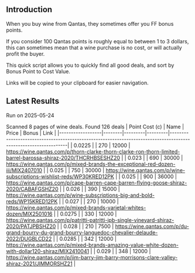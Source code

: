 ## Introduction

When you buy wine from Qantas, they sometimes offer you FF bonus points. 

If you consider 100 Qantas points is roughly equal to between 1 to 3 dollars, this can sometimes mean that a wine purchase is no cost, or will actually profit the buyer.

This quick script allows you to quickly find all good deals, and sort by Bonus Point to Cost Value.

Links will be copied to your clipboard for easier navigation.

## Latest Results

Run on 2025-05-24

Scanned 8 pages of wine deals.
Found 126 deals
|   Point Cost (c) | Name   |   Price |   Bonus | Link                                                                                                           |
|------------------|--------|---------|---------|----------------------------------------------------------------------------------------------------------------|
|           0.0225 |        |     270 |   12000 | https://wine.qantas.com/p/thorn-clarke-thorn-clarke-ron-thorn-limited-barrel-barossa-shiraz-2020/THCRHBSESHZ20 |
|           0.023  |        |     690 |   30000 | https://wine.qantas.com/p/mixed-brands-the-exceptional-red-dozen-iii/MIX2407010                                |
|           0.025  |        |     750 |   30000 | https://wine.qantas.com/p/wine-subscriptions-wishlist-reds/WP30KRED12PK                                        |
|           0.025  |        |     900 |   36000 | https://wine.qantas.com/p/cape-barren-cape-barren-flying-goose-shiraz-2020/CABAFGSHZ20                         |
|           0.026  |        |     390 |   15000 | https://wine.qantas.com/p/wine-subscriptions-big-and-bold-reds/WP15KRED12PK                                    |
|           0.027  |        |     270 |   10000 | https://wine.qantas.com/p/mixed-brands-varietal-whites-dozen/MIX2501016                                        |
|           0.0275 |        |     330 |   12000 | https://wine.qantas.com/p/patritti-patritti-jpb-single-vineyard-shiraz-2020/PATJPBSHZ20                        |
|           0.028  |        |     210 |    7500 | https://wine.qantas.com/p/du-grand-bourry-du-grand-bourry-languedoc-chevalier-delaude-2022/DUGBLCD22           |
|           0.0285 |        |     342 |   12000 | https://wine.qantas.com/p/mixed-brands-amazing-value-white-dozen-with-dollar120-shiraz/MIX2410041              |
|           0.029  |        |     348 |   12000 | https://wine.qantas.com/p/jim-barry-jim-barry-morrisons-clare-valley-shiraz-2021/JIMMORSHZ21                   |

